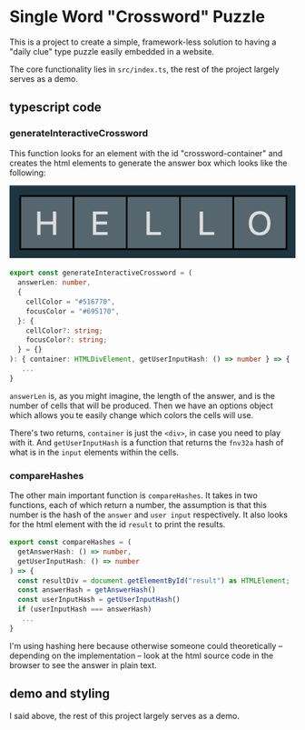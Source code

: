# Single Word "Crossword" Puzzle

This is a project to create a simple, framework-less solution to having a "daily clue" type puzzle easily embedded in a website.

The core functionality lies in `src/index.ts`, the rest of the project largely serves as a demo.

## typescript code

### generateInteractiveCrossword

This function looks for an element with the id "crossword-container" and creates the html elements to generate the answer box which looks like the following:

![Answer Box](./images/answerBox.png "Answer Box")

```ts
export const generateInteractiveCrossword = (
  answerLen: number,
  {
    cellColor = "#516770",
    focusColor = "#695170",
  }: {
    cellColor?: string;
    focusColor?: string;
  } = {}
): { container: HTMLDivElement, getUserInputHash: () => number } => {
   ...
}
```

`answerLen` is, as you might imagine, the length of the answer, and is the number of cells that will be produced. Then we have an options object which allows you te easily change which colors the cells will use.

There's two returns, `container` is just the `<div>`, in case you need to play with it. And `getUserInputHash` is a function that returns the `fnv32a` hash of what is in the `input` elements within the cells.

### compareHashes

The other main important function is `compareHashes`. It takes in two functions, each of which return a number, the assumption is that this number is the hash of the `answer` and `user input` respectively. It also looks for the html element with the id `result` to print the results.

```ts
export const compareHashes = (
  getAnswerHash: () => number,
  getUserInputHash: () => number
) => {
  const resultDiv = document.getElementById("result") as HTMLElement;
  const answerHash = getAnswerHash()
  const userInputHash = getUserInputHash()
  if (userInputHash === answerHash) 
   ...
}
```

I'm using hashing here because otherwise someone could theoretically – depending on the implementation – look at the html source code in the browser to see the answer in plain text.

## demo and styling

I said above, the rest of this project largely serves as a demo. 